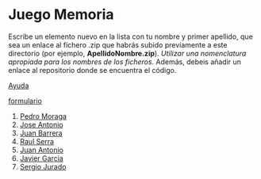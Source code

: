 Juego Memoria
======

Escribe un elemento nuevo en la lista con tu nombre y primer apellido, que sea un enlace al fichero .zip que habrás subido previamente a este directorio (por ejemplo, **ApellidoNombre.zip**). *Utilizar una nomenclatura apropiada para los nombres de los ficheros*.
Además, debeis añadir un enlace al repositorio donde se encuentra el código.

[Ayuda](https://lorca.act.uji.es/curso/mit-app-inventor/memory/)

[formulario](form.png)

1. [Pedro Moraga](https://github.com/Dreufter/MobileApps/tree/main/CardsGame)
2. [Jose Antonio](https://github.com/OteloxESP/JuegoDeCartas)
3. [Juan Barrera](https://github.com/Acaluw/JuegoMemoria)
4. [Raul Serra](https://github.com/XzRaulzX/Juego_Memoria)
5. [Juan Antonio](https://github.com/JuanAntonio21/juegomemoriabn)
6. [Javier Garcia](https://github.com/Glyaxz/MemoryGame)
7. [Sergio Jurado](https://github.com/Sergio-Jurado/Juego_memoria)
